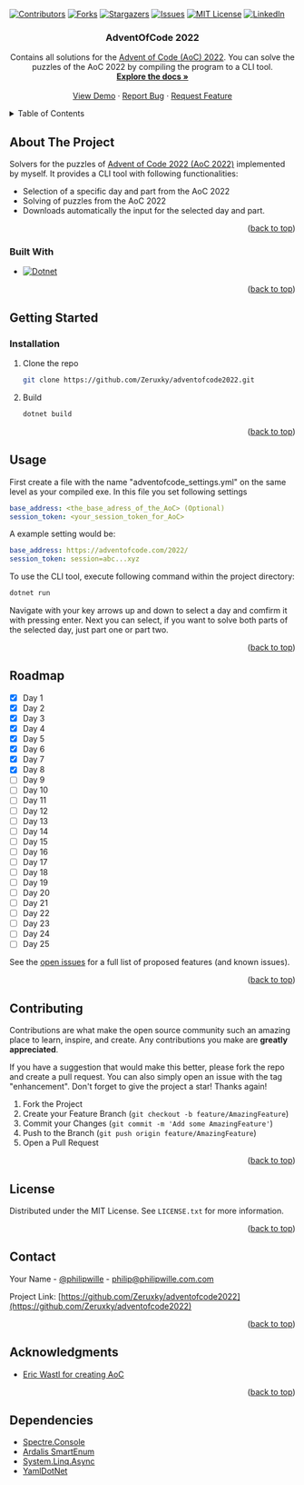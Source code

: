 <!-- Improved compatibility of back to top link: See: https://github.com/othneildrew/Best-README-Template/pull/73 -->
<a name="readme-top"></a>
<!--
*** Thanks for checking out the Best-README-Template. If you have a suggestion
*** that would make this better, please fork the repo and create a pull request
*** or simply open an issue with the tag "enhancement".
*** Don't forget to give the project a star!
*** Thanks again! Now go create something AMAZING! :D
-->

<!-- PROJECT SHIELDS -->
<!--
*** I'm using markdown "reference style" links for readability.
*** Reference links are enclosed in brackets [ ] instead of parentheses ( ).
*** See the bottom of this document for the declaration of the reference variables
*** for contributors-url, forks-url, etc. This is an optional, concise syntax you may use.
*** https://www.markdownguide.org/basic-syntax/#reference-style-links
-->
[![Contributors][contributors-shield]][contributors-url]
[![Forks][forks-shield]][forks-url]
[![Stargazers][stars-shield]][stars-url]
[![Issues][issues-shield]][issues-url]
[![MIT License][license-shield]][license-url]
[![LinkedIn][linkedin-shield]][linkedin-url]

<div>
<h3 align="center">AdventOfCode 2022</h3>

  <p align="center">
    Contains all solutions for the <a href="https://adventofcode.com/2022">Advent of Code (AoC) 2022</a>. You can solve the puzzles of the AoC 2022 by compiling the program to a CLI tool.
    <br />
    <a href="https://github.com/Zeruxky/adventofcode2022"><strong>Explore the docs »</strong></a>
    <br />
    <br />
    <a href="https://github.com/Zeruxky/adventofcode2022">View Demo</a>
    ·
    <a href="https://github.com/Zeruxky/adventofcode2022/issues">Report Bug</a>
    ·
    <a href="https://github.com/Zeruxky/adventofcode2022/issues">Request Feature</a>
  </p>
</div>

<!-- TABLE OF CONTENTS -->
<details>
  <summary>Table of Contents</summary>
  <ol>
    <li>
      <a href="#about-the-project">About The Project</a>
      <ul>
        <li><a href="#built-with">Built With</a></li>
      </ul>
    </li>
    <li>
      <a href="#getting-started">Getting Started</a>
      <ul>
        <li><a href="#prerequisites">Prerequisites</a></li>
        <li><a href="#installation">Installation</a></li>
      </ul>
    </li>
    <li><a href="#usage">Usage</a></li>
    <li><a href="#roadmap">Roadmap</a></li>
    <li><a href="#contributing">Contributing</a></li>
    <li><a href="#license">License</a></li>
    <li><a href="#contact">Contact</a></li>
    <li><a href="#acknowledgments">Acknowledgments</a></li>
    <li><a href="#dependencies">Dependencies</a></li>
  </ol>
</details>

<!-- ABOUT THE PROJECT -->
## About The Project

Solvers for the puzzles of [Advent of Code 2022 (AoC 2022)](https://adventofcode.com/) implemented by myself. It provides a CLI tool with following functionalities:

- Selection of a specific day and part from the AoC 2022
- Solving of puzzles from the AoC 2022
- Downloads automatically the input for the selected day and part.

<p align="right">(<a href="#readme-top">back to top</a>)</p>

### Built With

* [![Dotnet][Dotnet]][Next-url]

<p align="right">(<a href="#readme-top">back to top</a>)</p>

<!-- GETTING STARTED -->
## Getting Started

### Installation

1. Clone the repo
   ```sh
   git clone https://github.com/Zeruxky/adventofcode2022.git
   ```
2. Build
   ```sh
   dotnet build
   ```

<p align="right">(<a href="#readme-top">back to top</a>)</p>

<!-- USAGE EXAMPLES -->
## Usage

First create a file with the name "adventofcode_settings.yml" on the same level as your compiled exe. In this file you set following settings

```yml
base_address: <the_base_adress_of_the_AoC> (Optional)
session_token: <your_session_token_for_AoC>
```

A example setting would be:

```yml
base_address: https://adventofcode.com/2022/
session_token: session=abc...xyz
```

To use the CLI tool, execute following command within the project directory:
```sh
dotnet run
```

Navigate with your key arrows up and down to select a day and comfirm it with pressing enter. Next you can select, if you want to solve both parts of the selected day, just part one or part two.

<p align="right">(<a href="#readme-top">back to top</a>)</p>

<!-- ROADMAP -->
## Roadmap

- [x] Day 1
- [x] Day 2
- [x] Day 3
- [x] Day 4
- [x] Day 5
- [x] Day 6
- [x] Day 7
- [x] Day 8
- [ ] Day 9
- [ ] Day 10
- [ ] Day 11
- [ ] Day 12
- [ ] Day 13
- [ ] Day 14
- [ ] Day 15
- [ ] Day 16
- [ ] Day 17
- [ ] Day 18
- [ ] Day 19
- [ ] Day 20
- [ ] Day 21
- [ ] Day 22
- [ ] Day 23
- [ ] Day 24
- [ ] Day 25

See the [open issues](https://github.com/Zeruxky/adventofcode2022/issues) for a full list of proposed features (and known issues).

<p align="right">(<a href="#readme-top">back to top</a>)</p>

<!-- CONTRIBUTING -->
## Contributing

Contributions are what make the open source community such an amazing place to learn, inspire, and create. Any contributions you make are **greatly appreciated**.

If you have a suggestion that would make this better, please fork the repo and create a pull request. You can also simply open an issue with the tag "enhancement".
Don't forget to give the project a star! Thanks again!

1. Fork the Project
2. Create your Feature Branch (`git checkout -b feature/AmazingFeature`)
3. Commit your Changes (`git commit -m 'Add some AmazingFeature'`)
4. Push to the Branch (`git push origin feature/AmazingFeature`)
5. Open a Pull Request

<p align="right">(<a href="#readme-top">back to top</a>)</p>



<!-- LICENSE -->
## License

Distributed under the MIT License. See `LICENSE.txt` for more information.

<p align="right">(<a href="#readme-top">back to top</a>)</p>



<!-- CONTACT -->
## Contact

Your Name - [@philipwille](https://twitter.com/philipwille) - philip@philipwille.com.com

Project Link: [https://github.com/Zeruxky/adventofcode2022](https://github.com/Zeruxky/adventofcode2022)

<p align="right">(<a href="#readme-top">back to top</a>)</p>



<!-- ACKNOWLEDGMENTS -->
## Acknowledgments

* [Eric Wastl for creating AoC](https://was.tl/)

<p align="right">(<a href="#readme-top">back to top</a>)</p>

## Dependencies

* [Spectre.Console](https://spectreconsole.net/)
* [Ardalis SmartEnum](https://github.com/ardalis/SmartEnum)
* [System.Linq.Async](https://github.com/dotnet/reactive)
* [YamlDotNet](https://github.com/aaubry/YamlDotNet)


<!-- MARKDOWN LINKS & IMAGES -->
<!-- https://www.markdownguide.org/basic-syntax/#reference-style-links -->
[contributors-shield]: https://img.shields.io/github/contributors/Zeruxky/adventofcode2022.svg?style=for-the-badge
[contributors-url]: https://github.com/Zeruxky/adventofcode2022/graphs/contributors
[forks-shield]: https://img.shields.io/github/forks/Zeruxky/adventofcode2022.svg?style=for-the-badge
[forks-url]: https://github.com/Zeruxky/adventofcode2022/network/members
[stars-shield]: https://img.shields.io/github/stars/Zeruxky/adventofcode2022.svg?style=for-the-badge
[stars-url]: https://github.com/Zeruxky/adventofcode2022/stargazers
[issues-shield]: https://img.shields.io/github/issues/Zeruxky/adventofcode2022.svg?style=for-the-badge
[issues-url]: https://github.com/Zeruxky/adventofcode2022/issues
[license-shield]: https://img.shields.io/github/license/Zeruxky/adventofcode2022.svg?style=for-the-badge
[license-url]: https://github.com/Zeruxky/adventofcode2022/blob/master/LICENSE.txt
[linkedin-shield]: https://img.shields.io/badge/-LinkedIn-black.svg?style=for-the-badge&logo=linkedin&colorB=555
[linkedin-url]: https://linkedin.com/in/philip-wille
[product-screenshot]: images/screenshot.png
[Dotnet]: https://img.shields.io/badge/dotnet-000000?style=for-the-badge&logo=csharp&logoColor=white
[Next-url]: https://dotnet.microsoft.com/en-us/
